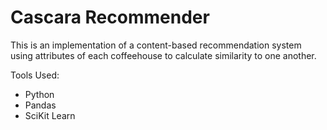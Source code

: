 # Cascara Recommender

This is an implementation of a content-based recommendation system using attributes of each coffeehouse to calculate similarity to one another. 

Tools Used: 
- Python
- Pandas 
- SciKit Learn

